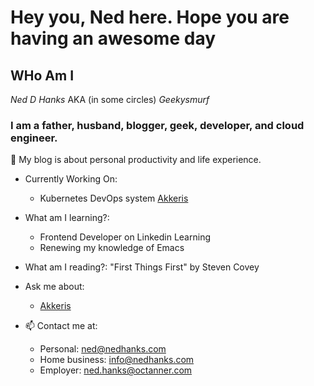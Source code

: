 # Hey you, Ned here. Hope you are having an awesome day

## WHo Am I

*Ned D Hanks*
AKA (in some circles) *Geekysmurf*

### I am a father, husband, blogger, geek, developer, and cloud engineer.

🧫 My blog is about personal productivity and life experience.

- Currently Working On:
  - Kubernetes DevOps system [Akkeris](https://github.com/akkeris)
  
- What am I learning?:
  - Frontend Developer on Linkedin Learning
  - Renewing my knowledge of Emacs
  
- What am I reading?:
  "First Things First" by Steven Covey

- Ask me about:
  - [Akkeris](https://github.com/akkeris)

- 📫 Contact me at:
  - Personal: ned@nedhanks.com
  - Home business: info@nedhanks.com
  - Employer: ned.hanks@octanner.com
  

<!--
**nedhanks/nedhanks** is a ✨ _special_ ✨ repository because its `README.md` (this file) appears on your GitHub profile.

Here are some ideas to get you started:

- 🔭 I’m currently working on ...
- 🌱 I’m currently learning ...
- 👯 I’m looking to collaborate on ...
- 🤔 I’m looking for help with ...
- 💬 Ask me about ...
- 📫 How to reach me: ...
- 😄 Pronouns: ...
- ⚡ Fun fact: ...
-->

